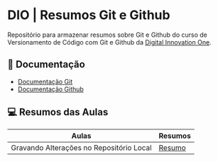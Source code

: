 # DIO | Resumos Git e Github  

Repositório para armazenar resumos sobre Git e Github do curso de Versionamento de Código com Git e Github da [Digital Innovation One](https://www.dio.me/).

## 📃 Documentação
- [Documentação Git](https://git-scm.com/doc)
- [Documentação Github](https://docs.github.com/pt)

## 💻 Resumos das Aulas

| Aulas | Resumos |
|-------|---------|
|Gravando Alterações no Repositório Local | [Resumo]()

